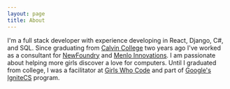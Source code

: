 ```yaml
---
layout: page
title: About
---
```

I'm a full stack developer with experience developing in React, Django, C#, and SQL. Since graduating from [Calvin College](https://calvin.edu/) two years ago I've worked as a consultant for [NewFoundry](http://thenewfoundry.com/) and [Menlo Innovations](https://menloinnovations.com/). I am passionate about helping more girls discover a love for computers. Until I graduated from college, I was a facilitator at [Girls Who Code](https://girlswhocode.com/) and part of [Google's IgniteCS](https://sites.google.com/view/ignitecs) program.